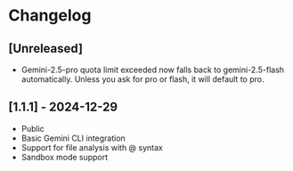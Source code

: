 # Changelog

## [Unreleased]
- Gemini-2.5-pro quota limit exceeded now falls back to gemini-2.5-flash automatically. Unless you ask for pro or flash, it will default to pro.

## [1.1.1] - 2024-12-29

- Public
- Basic Gemini CLI integration
- Support for file analysis with @ syntax
- Sandbox mode support
